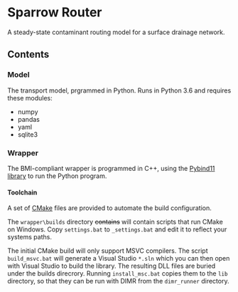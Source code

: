# Sparrow Router

A steady-state contaminant routing model for a surface drainage network.

## Contents

### Model
The transport model, prgrammed in Python. Runs in Python 3.6 and requires these modules:
* numpy
* pandas
* yaml
* sqlite3 

### Wrapper
The BMI-compliant wrapper is programmed in C++, using the [Pybind11 library](https://pybind11.readthedocs.io/en/stable/basics.html) to run the Python program. 

#### Toolchain

A set of [CMake](https://cmake.org/download/) files are provided to automate the build configuration.

The `wrapper\builds` directory ~~contains~~ will contain scripts that run CMake on Windows. Copy `settings.bat` to `_settings.bat` and edit it to reflect your systems paths.

The initial CMake build will only support MSVC compilers. The script `build_msvc.bat` will generate a Visual Studio `*.sln` which you can then open with Visual Studio to build the library. The resulting DLL files are buried under the builds direcrory. Running `install_msc.bat` copies them to the `lib` directory, so that they can be run with DIMR from the `dimr_runner` directory.
